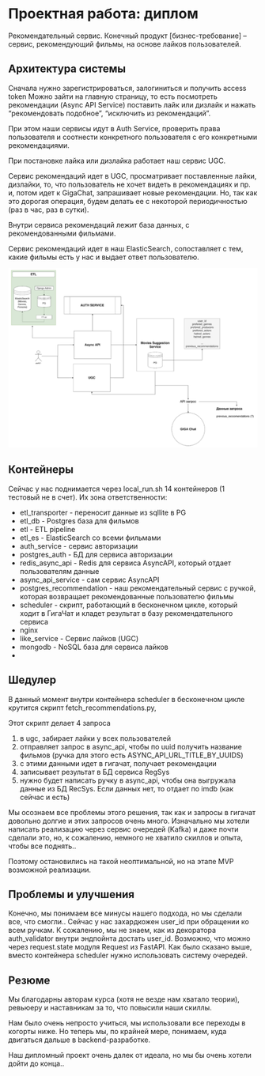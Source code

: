 # Проектная работа: диплом

Рекомендательный сервис. 
Конечный продукт [бизнес-требование] – сервис, рекомендующий фильмы, на основе лайков пользователей.

## Архитектура системы 

Сначала нужно зарегистрироваться, залогиниться и получить access token
Можно зайти на главную страницу, то есть посмотреть рекомендации (Async API Service)
поставить лайк или дизлайк и нажать “рекомендовать подобное”, “исключить из рекомендаций”. 

При этом наши сервисы идут в Auth Service, проверить права пользователя и соотнести конкретного пользователя с его конкретными рекомендациями. 

При постановке лайка или дизлайка работает наш сервис UGC. 

Сервис рекомендаций идет в UGC, просматривает поставленные лайки, дизлайки, то, что пользователь не хочет видеть в рекомендациях и пр. и, потом идет к GigaChat, запрашивает новые рекомендации. 
Но, так как это дорогая операция, будем делать ее с некоторой периодичностью (раз в час, раз в сутки). 

Внутри сервиса рекомендаций лежит база данных, с рекомендованными фильмами. 

Сервис рекомендаций идет в наш ElasticSearch, сопоставляет с тем, какие фильмы есть у нас и выдает ответ пользователю. 

![plot](architecture.png)

## Контейнеры

Сейчас у нас поднимается через local_run.sh 14 контейнеров (1 тестовый не в счет). 
Их зона ответственности:
* etl_transporter - переносит данные из sqllite в PG
* etl_db - Postgres база для фильмов
* etl - ETL pipeline
* etl_es - ElasticSearch со всеми фильмами
* auth_service - сервис авторизации
* postgres_auth - БД для сервиса авторизации
* redis_async_api - Redis для сервиса AsyncAPI, который отдает пользователям данные
* async_api_service - сам сервис AsyncAPI
* postgres_recommendation - наш рекомендательный сервис с ручкой, которая возвращает рекомендованные пользователю фильмы
* scheduler - скрипт, работающий в бесконечном цикле, который ходит в ГигаЧат и кладет результат в базу рекомендательного сервиса
* nginx
* like_service - Сервис лайков (UGC)
* mongodb - NoSQL база для сервиса лайков
* 

## Шедулер

В данный момент внутри контейнера scheduler в бесконечном цикле крутится скрипт fetch_recommendations.py,

Этот скрипт делает 4 запроса
1. в ugc, забирает лайки у всех пользователей
2. отправляет запрос в async_api, чтобы по uuid получить название фильмов (ручка для этого есть ASYNC_API_URL_TITLE_BY_UUIDS)
3. с этими данными идет в гигачат, получает рекомендации
4. записывает результат в БД сервиса RegSys
5. нужно будет написать ручку в async_api, чтобы она выгружала данные из БД RecSys. Если данных нет, то отдает по imdb (как сейчас и есть)

Мы осознаем все проблемы этого решения, так как и запросы в гигачат довольно долгие и этих запросов очень много. 
Изначально мы хотели написать реализацию через сервис очередей (Kafka) и даже почти сделали это, но, к сожалению, немного не хватило скиллов и опыта, чтобы все поднять.. 

Поэтому остановились на такой неоптимальной, но на этапе MVP возможной реализации. 

## Проблемы и улучшения

Конечно, мы понимаем все минусы нашего подхода, но мы сделали все, что смогли.. 
Сейчас у нас захардкожен user_id при обращении ко всем ручкам. К сожалению, мы не знаем, как из декоратора auth_validator внутри эндпойнта достать user_id. Возможно, что можно через request.state модуля Request из FastAPI. 
Как было сказано выше, вместо контейнера scheduler нужно использовать систему очередей. 

## Резюме

Мы благодарны авторам курса (хотя не везде нам хватало теории), ревьюеру и наставникам за то, что повысили наши скиллы. 

Нам было очень непросто учиться, мы использовали все переходы в когорты ниже. Но теперь мы, по крайней мере, понимаем, куда двигаться дальше в backend-разработке. 

Наш дипломный проект очень далек от идеала, но мы бы очень хотели дойти до конца..
